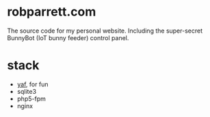 # robparrett.com

The source code for my personal website. Including the super-secret BunnyBot (IoT bunny feeder) control panel.

# stack

* [yaf](http://yafdev.com), for fun
* sqlite3
* php5-fpm
* nginx
